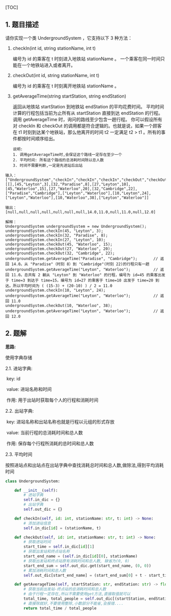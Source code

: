 [TOC]

## 1. 题目描述

请你实现一个类 UndergroundSystem ，它支持以下 3 种方法：

1. checkIn(int id, string stationName, int t)

   编号为 id 的乘客在 t 时刻进入地铁站 stationName 。
   一个乘客在同一时间只能在一个地铁站进入或者离开。

2. checkOut(int id, string stationName, int t)

   编号为 id 的乘客在 t 时刻离开地铁站 stationName 。

3. getAverageTime(string startStation, string endStation) 

   返回从地铁站 startStation 到地铁站 endStation 的平均花费时间。
   平均时间计算的行程包括当前为止所有从 startStation 直接到达 endStation 的行程。
   调用 getAverageTime 时，询问的路线至少包含一趟行程。
   你可以假设所有对 checkIn 和 checkOut 的调用都是符合逻辑的。也就是说，如果一个顾客在 t1 时刻到达某个地铁站，那么他离开的时间 t2 一定满足 t2 > t1 。所有的事件都按时间顺序给出。

   ```
   说明:
   1. 调用getAverageTime时,会保证这个路线一定存在至少一个
   2. 平均时间: 所有这个路线的总消耗时间除以总人数
   3. 时间不需要判断,一定是先进站后出站
   ```

   

```
输入：
["UndergroundSystem","checkIn","checkIn","checkIn","checkOut","checkOut","checkOut","getAverageTime","getAverageTime","checkIn","getAverageTime","checkOut","getAverageTime"]
[[],[45,"Leyton",3],[32,"Paradise",8],[27,"Leyton",10],[45,"Waterloo",15],[27,"Waterloo",20],[32,"Cambridge",22],["Paradise","Cambridge"],["Leyton","Waterloo"],[10,"Leyton",24],["Leyton","Waterloo"],[10,"Waterloo",38],["Leyton","Waterloo"]]

输出：
[null,null,null,null,null,null,null,14.0,11.0,null,11.0,null,12.0]

解释：
UndergroundSystem undergroundSystem = new UndergroundSystem();
undergroundSystem.checkIn(45, "Leyton", 3);
undergroundSystem.checkIn(32, "Paradise", 8);
undergroundSystem.checkIn(27, "Leyton", 10);
undergroundSystem.checkOut(45, "Waterloo", 15);
undergroundSystem.checkOut(27, "Waterloo", 20);
undergroundSystem.checkOut(32, "Cambridge", 22);
undergroundSystem.getAverageTime("Paradise", "Cambridge");       // 返回 14.0。从 "Paradise"（时刻 8）到 "Cambridge"(时刻 22)的行程只有一趟
undergroundSystem.getAverageTime("Leyton", "Waterloo");          // 返回 11.0。总共有 2 躺从 "Leyton" 到 "Waterloo" 的行程，编号为 id=45 的乘客出发于 time=3 到达于 time=15，编号为 id=27 的乘客于 time=10 出发于 time=20 到达。所以平均时间为 ( (15-3) + (20-10) ) / 2 = 11.0
undergroundSystem.checkIn(10, "Leyton", 24);
undergroundSystem.getAverageTime("Leyton", "Waterloo");          // 返回 11.0
undergroundSystem.checkOut(10, "Waterloo", 38);
undergroundSystem.getAverageTime("Leyton", "Waterloo");          // 返回 12.0
```

## 2. 题解

**思路:**

使用字典存储

2.1. 进站字典:

​	key: id

​	value: 进站名称和时间

​	作用: 用于出站时获取每个人的行程和消耗时间

2.2. 出站字典: 

​	key: 进站名称和出站名称也就是行程以元组的形式存放

​	value: 当前行程的总消耗时间和总人数

​	作用: 保存每个行程所消耗的总时间和总人数

2.3. 平均时间

​	按照进站点和出站点在出站字典中查找消耗总时间和总人数,做除法,得到平均消耗时间

```python
class UndergroundSystem:

    def __init__(self):
        # 进站字典
        self.in_dic = {}
        # 出站字典
        self.out_dic = {}

    def checkIn(self, id: int, stationName: str, t: int) -> None:
        # 添加进站信息
        self.in_dic[id] = (stationName, t)

    def checkOut(self, id: int, stationName: str, t: int) -> None:
        # 获取进站时间
        start_time = self.in_dic[id][1]
        # 获取出发站和终点站名称
        start_end_name = (self.in_dic[id][0], stationName)
        # 获取出发站和终点站原有消耗时间和总人数, 缺省为(0, 0)
        start_end_sum = self.out_dic.get(start_end_name, (0, 0))
        # 累加消耗时间和总人数
        self.out_dic[start_end_name] = (start_end_sum[0] + t - start_time, start_end_sum[1] + 1)

    def getAverageTime(self, startStation: str, endStation: str) -> float:
        # 获取当前出发站-终点站的总消耗时间和总人数
        # 由于行程一定存在,所以不需要使用get方法,直接取值就可以
        total_time, total_people = self.out_dic[(startStation, endStation)]
        # 直接除就好,不要使用整除,小数部分不能省,会报错....
        return total_time / total_people
```

